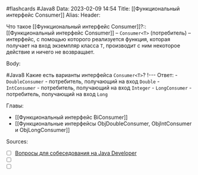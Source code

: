 #flashcards #Java8 
Data: 2023-02-09 14:54
Title: [[Функциональный интерфейс Consumer]]
Alias:
Header:

Что такое [[Функциональный интерфейс Consumer]]?::[[Функциональный интерфейс Consumer]] – `Consumer<T>` (потребитель) – интерфейс, с помощью которого реализуется функция, которая получает на вход экземпляр класса `T`, производит с ним некоторое действие и ничего не возвращает.
<!--SR:!2023-11-03,10,590-->



Body:



#Java8 
Какие есть варианты интерфейса `Consumer<T>`?
!---
Ответ:
	- `DoubleConsumer` - потребитель, получающий на вход `Double`
	-   `IntConsumer` - потребитель, получающий на вход `Integer`
	-   `LongConsumer` - потребитель, получающий на вход `Long`
<!--SR:!2023-11-03,10,510-->




Главы:
- [[Функциональный интерфейс BiConsumer]]
- [[Функциональные интерфейсы ObjDoubleConsumer, ObjIntConsumer и ObjLongConsumer]]


Sources:
- [ ] [Вопросы для собеседования на Java Developer](https://github.com/enhorse/java-interview/blob/master/README.md#%D0%9E%D0%9E%D0%9F)
- [ ] []()
- [ ] []()
